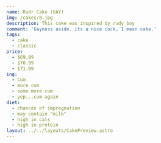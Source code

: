 ```yaml
---
name: Rudr Cake (GAY)
img: /cakes/8.jpg
description: This cake was inspired by rudy boy
comment: 'Gayness aside. its a nice cock, I mean cake.'
tags:
  - cake
  - classic
price:
  - $69.99
  - $70.99
  - $71.99
ing:
  - Cum
  - more cum
  - some more cum
  - yep...cum again
diet:
  - chances of impregnation
  - may contain "milk"
  - high in cals
  - high in protein
layout: ../../layouts/CakePreview.astro
---
```


